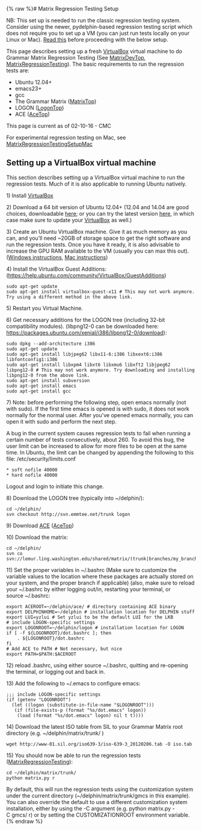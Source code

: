 {% raw %}# Matrix Regression Testing Setup

NB: This set up is needed to run the classic regression testing system.
Consider using the newer, pydelphin-based regression testing script
which does not require you to set up a VM (you can just run tests
locally on your Linux or Mac). [Read this](https://delph-in.github.io/docs/matrix/MatrixRegressionTesting)
before proceeding with the below setup.

This page describes setting up a fresh [VirtualBox](/VirtualBox) virtual
machine to do Grammar Matrix Regression Testing (See
[MatrixDevTop](https://delph-in.github.io/docs/matrix/MatrixDevTop),
[MatrixRegressionTesting](https://delph-in.github.io/docs/matrix/MatrixRegressionTesting)). The basic
requirements to run the regression tests are:

- Ubuntu 12.04+
- emacs23+
- gcc
- The Grammar Matrix ([MatrixTop](https://delph-in.github.io/docs/matrix/MatrixTop))
- LOGON ([LogonTop](https://delph-in.github.io/docs/tools/LogonTop))
- ACE ([AceTop](https://delph-in.github.io/docs/tools/AceTop))

This page is current as of 02-10-16 - CMC

For experimental regression testing on Mac, see
[MatrixRegressionTestingSetupMac](https://delph-in.github.io/docs/matrix/MatrixRegressionTestingSetupMac)

## Setting up a VirtualBox virtual machine

This section describes setting up a VirtualBox virtual machine to run
the regression tests. Much of it is also applicable to running Ubuntu
natively.

1\) Install [VirtualBox](https://www.virtualbox.org)

2\) Download a 64 bit version of Ubuntu 12.04+ (12.04 and 14.04 are good
choices, downloadable [here](http://releases.ubuntu.com); or you can try
the latest version [here](http://www.ubuntu.com/download/desktop), in
which case make sure to update your [VirtualBox](/VirtualBox) as well.)

3\) Create an Ubuntu VirtualBox machine. Give it as much memory as you
can, and you’ll need \~20GB of storage space to get the right software
and run the regression tests. Once you have it ready, it is also
advisable to increase the GPU RAM available to the VM (usually you can
max this out). ([Windows
instructions](http://www.wikihow.com/Install-Ubuntu-on-VirtualBox), [Mac
instructions](http://www.tuaw.com/2013/09/06/running-linux-on-your-mac-2013-edition))

4\) Install the VirtualBox Guest Additions:
(<https://help.ubuntu.com/community/VirtualBox/GuestAdditions>)

    sudo apt-get update
    sudo apt-get install virtualbox-guest-x11 # This may not work anymore. Try using a different method in the above link.

5\) Restart you Virtual Machine.

6\) Get necessary additions for the LOGON tree (including 32-bit
compatibility modules). (libpng12-0 can be downloaded here:
<https://packages.ubuntu.com/xenial/i386/libpng12-0/download>):

    sudo dpkg --add-architecture i386
    sudo apt-get update
    sudo apt-get install libjpeg62 libx11-6:i386 libxext6:i386 libfontconfig1:i386
    sudo apt-get install libxpm4 libxt6 libxmu6 libxft2 libjpeg62 libpng12-0 # This may not work anymore. Try downloading and installing libpng12-0 from the above link.
    sudo apt-get install subversion
    sudo apt-get install emacs
    sudo apt-get install gcc

7\) Note: before performing the following step, open emacs normally (not
with sudo). If the first time emacs is opened is with sudo, it does not
work normally for the normal user. After you've opened emacs normally,
you can open it with sudo and perform the next step.

A bug in the current system causes regression tests to fail when running
a certain number of tests consecutively, about 260. To avoid this bug,
the user limit can be increased to allow for more files to be open at
the same time. In Ubuntu, the limit can be changed by appending the
following to this file: /etc/security/limits.conf

    * soft nofile 40000
    * hard nofile 40000

Logout and login to initiate this change.

8\) Download the LOGON tree (typically into \~/delphin/):

    cd ~/delphin/
    svn checkout http://svn.emmtee.net/trunk logon

9\) Download [ACE](http://sweaglesw.org/linguistics/ace/)
([AceTop](https://delph-in.github.io/docs/tools/AceTop))

10\) Download the matrix:

    cd ~/delphin/
    svn co svn://lemur.ling.washington.edu/shared/matrix/(trunk|branches/my_branch)

11\) Set the proper variables in \~/.bashrc (Make sure to customize the
variable values to the location where these packages are actually stored
on your system, and the proper branch if applicable) (also, make sure to
reload your \~/.bashrc by either logging out/in, restarting your
terminal, or source \~/.bashrc:

    export ACEROOT=~/delphin/ace/ # directory containing ACE binary
    export DELPHINHOME=~/delphin # installation location for DELPHIN stuff
    export LUI=yzlui # Set yzlui to be the default LUI for the LKB
    # include LOGON-specific settings
    export LOGONROOT=~/delphin/logon # installation location for LOGON
    if [ -f ${LOGONROOT}/dot.bashrc ]; then
        . ${LOGONROOT}/dot.bashrc
    fi
    # Add ACE to PATH # Not necessary, but nice
    export PATH=$PATH:$ACEROOT

12\) reload .bashrc, using either source \~/.bashrc, quitting and
re-opening the terminal, or logging out and back in.

13\) Add the following to \~/.emacs to configure emacs:

    ;;; include LOGON-specific settings
    (if (getenv "LOGONROOT")
      (let ((logon (substitute-in-file-name "$LOGONROOT")))
       (if (file-exists-p (format "%s/dot.emacs" logon))
        (load (format "%s/dot.emacs" logon) nil t t))))

14\) Download the latest ISO table from SIL to your Grammar Matrix root
directory (e.g. \~/delphin/matrix/trunk/ )

    wget http://www-01.sil.org/iso639-3/iso-639-3_20120206.tab -O iso.tab

15\) You should now be able to run the regression tests
([MatrixRegressionTesting](https://delph-in.github.io/docs/matrix/MatrixRegressionTesting)):

    cd ~/delphin/matrix/trunk/
    python matrix.py r

By default, this will run the regression tests using the customization
system under the current directory (\~/delphin/matrix/trunk/gmcs in this
example). You can also override the default to use a different
customization system installation, either by using the -C argument (e.g.
python matrix.py -C gmcs/ r) or by setting the CUSTOMIZATIONROOT
environment variable.
<update date omitted for speed>{% endraw %}